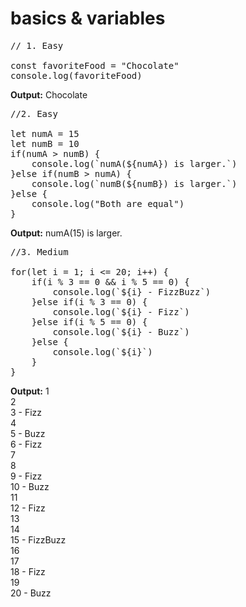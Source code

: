 # basics & variables

<pre>
// 1. Easy

const favoriteFood = "Chocolate"
console.log(favoriteFood)
</pre>

**Output:**
Chocolate

  
<pre>
//2. Easy

let numA = 15
let numB = 10
if(numA > numB) {
    console.log(`numA(${numA}) is larger.`)
}else if(numB > numA) {
    console.log(`numB(${numB}) is larger.`)
}else {
    console.log("Both are equal")
}
</pre>

**Output:**
numA(15) is larger.
  
<pre>
//3. Medium

for(let i = 1; i <= 20; i++) {
    if(i % 3 == 0 && i % 5 == 0) {
        console.log(`${i} - FizzBuzz`)
    }else if(i % 3 == 0) {
        console.log(`${i} - Fizz`)
    }else if(i % 5 == 0) {
        console.log(`${i} - Buzz`)
    }else {
        console.log(`${i}`)
    }
}
</pre>

**Output:**
1  
2  
3 - Fizz  
4  
5 - Buzz  
6 - Fizz  
7  
8   
9 - Fizz  
10 - Buzz  
11  
12 - Fizz   
13  
14  
15 - FizzBuzz  
16  
17  
18 - Fizz  
19  
20 - Buzz  
